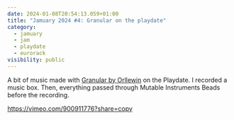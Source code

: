 ```yaml
---
date: 2024-01-08T20:54:13.059+01:00
title: "Jamuary 2024 #4: Granular on the playdate"
category:
  - jamuary
  - jam
  - playdate
  - eurorack
visibility: public
---
```


A bit of music made with [Granular by Orllewin](https://orllewin.itch.io/granular) on the Playdate. I recorded a music box. Then, everything passed through Mutable Instruments Beads before the recording.

https://vimeo.com/900911776?share=copy
